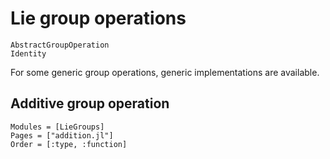 
# Lie group operations

```@docs
AbstractGroupOperation
Identity
```

For some generic group operations, generic implementations are available.

## Additive group operation

```@autodocs
Modules = [LieGroups]
Pages = ["addition.jl"]
Order = [:type, :function]
```